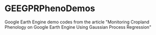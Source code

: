 # GEEGPRPhenoDemos
Google Earth Engine demo codes from the article "Monitoring Cropland Phenology on Google Earth Engine Using Gaussian Process Regression"
